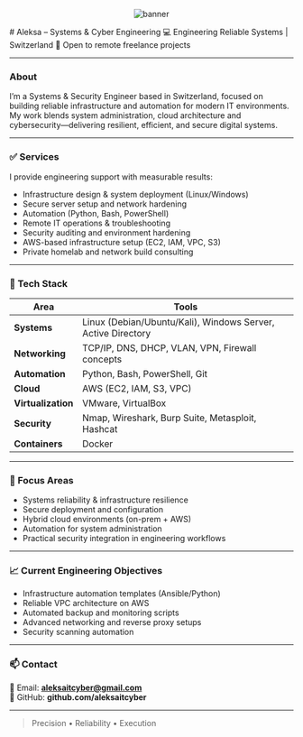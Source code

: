<p align="center">
  <img src="https://raw.githubusercontent.com/aleksaitcyber/aleksaitcyber/main/assets/banner.png" alt="banner">
</p>
# Aleksa – Systems & Cyber Engineering
💻 Engineering Reliable Systems | Switzerland  
🚀 Open to remote freelance projects

---

### About
I’m a Systems & Security Engineer based in Switzerland, focused on building reliable infrastructure and automation for modern IT environments.  
My work blends system administration, cloud architecture and cybersecurity—delivering resilient, efficient, and secure digital systems.

---

### ✅ Services
I provide engineering support with measurable results:

- Infrastructure design & system deployment (Linux/Windows)
- Secure server setup and network hardening
- Automation (Python, Bash, PowerShell)
- Remote IT operations & troubleshooting
- Security auditing and environment hardening
- AWS-based infrastructure setup (EC2, IAM, VPC, S3)
- Private homelab and network build consulting

---

### 🧠 Tech Stack

| Area | Tools |
|------|-------|
| **Systems** | Linux (Debian/Ubuntu/Kali), Windows Server, Active Directory |
| **Networking** | TCP/IP, DNS, DHCP, VLAN, VPN, Firewall concepts |
| **Automation** | Python, Bash, PowerShell, Git |
| **Cloud** | AWS (EC2, IAM, S3, VPC) |
| **Virtualization** | VMware, VirtualBox |
| **Security** | Nmap, Wireshark, Burp Suite, Metasploit, Hashcat |
| **Containers** | Docker |

---

### 🔧 Focus Areas
- Systems reliability & infrastructure resilience  
- Secure deployment and configuration  
- Hybrid cloud environments (on-prem + AWS)  
- Automation for system administration  
- Practical security integration in engineering workflows  

---

### 📈 Current Engineering Objectives
- Infrastructure automation templates (Ansible/Python)
- Reliable VPC architecture on AWS
- Automated backup and monitoring scripts
- Advanced networking and reverse proxy setups
- Security scanning automation

---

### 📫 Contact
📧 Email: **aleksaitcyber@gmail.com**  
🔗 GitHub: **github.com/aleksaitcyber**

---

> Precision • Reliability • Execution
